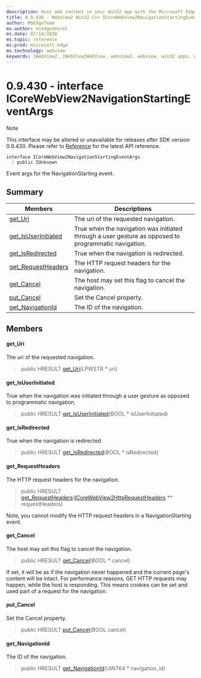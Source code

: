 ```yaml
---
description: Host web content in your Win32 app with the Microsoft Edge WebView2 control
title: 0.9.430 - WebView2 Win32 C++ ICoreWebView2NavigationStartingEventArgs
author: MSEdgeTeam
ms.author: msedgedevrel
ms.date: 07/14/2020
ms.topic: reference
ms.prod: microsoft-edge
ms.technology: webview
keywords: IWebView2, IWebView2WebView, webview2, webview, win32 apps, win32, edge, ICoreWebView2, ICoreWebView2Host, browser control, edge html
---
```


# 0.9.430 - interface ICoreWebView2NavigationStartingEventArgs 

> [!NOTE]
> This interface may be altered or unavailable for releases after SDK version 0.9.430. Please refer to [Reference](../../../webview2-api-reference.md) for the latest API reference.

```
interface ICoreWebView2NavigationStartingEventArgs
  : public IUnknown
```

Event args for the NavigationStarting event.

## Summary

 Members                        | Descriptions
--------------------------------|---------------------------------------------
[get_Uri](#get_uri) | The uri of the requested navigation.
[get_IsUserInitiated](#get_isuserinitiated) | True when the navigation was initiated through a user gesture as opposed to programmatic navigation.
[get_IsRedirected](#get_isredirected) | True when the navigation is redirected.
[get_RequestHeaders](#get_requestheaders) | The HTTP request headers for the navigation.
[get_Cancel](#get_cancel) | The host may set this flag to cancel the navigation.
[put_Cancel](#put_cancel) | Set the Cancel property.
[get_NavigationId](#get_navigationid) | The ID of the navigation.

## Members

#### get_Uri 

The uri of the requested navigation.

> public HRESULT [get_Uri](#get_uri)(LPWSTR * uri)

#### get_IsUserInitiated 

True when the navigation was initiated through a user gesture as opposed to programmatic navigation.

> public HRESULT [get_IsUserInitiated](#get_isuserinitiated)(BOOL * isUserInitiated)

#### get_IsRedirected 

True when the navigation is redirected.

> public HRESULT [get_IsRedirected](#get_isredirected)(BOOL * isRedirected)

#### get_RequestHeaders 

The HTTP request headers for the navigation.

> public HRESULT [get_RequestHeaders](#get_requestheaders)([ICoreWebView2HttpRequestHeaders](ICoreWebView2HttpRequestHeaders.md) ** requestHeaders)

Note, you cannot modify the HTTP request headers in a NavigationStarting event.

#### get_Cancel 

The host may set this flag to cancel the navigation.

> public HRESULT [get_Cancel](#get_cancel)(BOOL * cancel)

If set, it will be as if the navigation never happened and the current page's content will be intact. For performance reasons, GET HTTP requests may happen, while the host is responding. This means cookies can be set and used part of a request for the navigation.

#### put_Cancel 

Set the Cancel property.

> public HRESULT [put_Cancel](#put_cancel)(BOOL cancel)

#### get_NavigationId 

The ID of the navigation.

> public HRESULT [get_NavigationId](#get_navigationid)(UINT64 * navigation_id)

